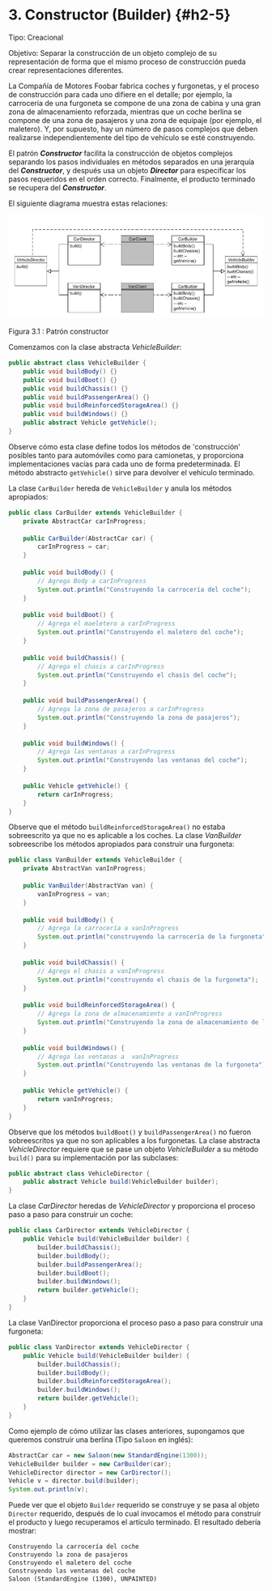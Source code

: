 # 3. Constructor (Builder) {#h2-5}

Tipo: Creacional

Objetivo: Separar la construcción de un objeto complejo de su representación de forma que el mismo proceso de construcción pueda crear representaciones diferentes.

La Compañía de Motores Foobar fabrica coches y furgonetas, y el proceso de construcción para cada uno difiere en el detalle; por ejemplo, la carrocería de una furgoneta se compone de una zona de cabina y una gran zona de almacenamiento reforzada, mientras que un coche berlina se compone de una zona de pasajeros y una zona de equipaje (por ejemplo, el maletero). Y, por supuesto, hay un número de pasos complejos que deben realizarse independientemente del tipo de vehículo se esté construyendo.

El patrón _**Constructor**_ facilita la construcción de objetos complejos separando los pasos individuales en métodos separados en una jerarquía del _**Constructor**_, y después usa un objeto _**Director**_ para especificar los pasos requeridos en el orden correcto. Finalmente, el producto terminado se recupera del _**Constructor**_.

El siguiente diagrama muestra estas relaciones:

![Patrón constructor](../images/000025.jpg)

Figura 3.1 : Patrón constructor

Comenzamos con la clase abstracta _VehicleBuilder_:

```java
public abstract class VehicleBuilder {
    public void buildBody() {}
    public void buildBoot() {}
    public void buildChassis() {}
    public void buildPassengerArea() {}
    public void buildReinforcedStorageArea() {}
    public void buildWindows() {}
    public abstract Vehicle getVehicle();
}
```

Observe cómo esta clase define todos los métodos de 'construcción' posibles tanto para automóviles como para camionetas, y proporciona implementaciones vacías para cada uno de forma predeterminada. El método abstracto `getVehicle()` sirve para devolver el vehículo terminado.

La clase `CarBuilder` hereda de `VehicleBuilder` y anula los métodos apropiados:

```java
public class CarBuilder extends VehicleBuilder {
    private AbstractCar carInProgress;
 
    public CarBuilder(AbstractCar car) {
        carInProgress = car;
    }
 
    public void buildBody() {
        // Agrega Body a carInProgress
        System.out.println("Construyendo la carrocería del coche");
    }
 
    public void buildBoot() {
        // Agrega el maeletero a carInProgress
        System.out.println("Construyendo el maletero del coche");
    }
 
    public void buildChassis() {
        // Agrega el chasis a carInProgress
        System.out.println("Construyendo el chasis del coche");
    }
 
    public void buildPassengerArea() {
        // Agrega la zona de pasajeros a carInProgress
        System.out.println("Construyendo la zona de pasajeros");
    }
 
    public void buildWindows() {
        // Agrega las ventanas a carInProgress
        System.out.println("Construyendo las ventanas del coche");
    }
 
    public Vehicle getVehicle() {
        return carInProgress;
    }
}
```

Observe que el método `buildReinforcedStorageArea()` no estaba sobreescrito ya que no es aplicable a los coches. La clase _VanBuilder_ sobreescribe los métodos apropiados para construir una furgoneta:

```java
public class VanBuilder extends VehicleBuilder {
    private AbstractVan vanInProgress;
 
    public VanBuilder(AbstractVan van) {
        vanInProgress = van;
    }
 
    public void buildBody() {
        // Agrega la carrocería a vanInProgress
        System.out.println("construyendo la carrocería de la furgoneta");
    }
 
    public void buildChassis() {
        // Agrega el chasis a vanInProgress
        System.out.println("construyendo el chasis de la furgoneta");
    }
 
    public void buildReinforcedStorageArea() {
        // Agrega la zona de almacenamiento a vanInProgress
        System.out.println("Construyendo la zona de almacenamiento de la furgoneta");
    }
 
    public void buildWindows() {
        // Agrega las ventanas a  vanInProgress
        System.out.println("Construyendo las ventanas de la furgoneta");
    }
 
    public Vehicle getVehicle() {
        return vanInProgress;
    }
}
```

Observe que los métodos `buildBoot()` y `buildPassengerArea()` no fueron sobreescritos ya que no son aplicables a los furgonetas. La clase abstracta _VehicleDirector_ requiere que se pase un objeto _VehicleBuilder_ a su método `build()` para su implementación por las subclases:

```java
public abstract class VehicleDirector {
    public abstract Vehicle build(VehicleBuilder builder);
}
```

La clase _CarDirector_ heredas de _VehicleDirector_ y proporciona el proceso paso a paso para construir un coche:

```java
public class CarDirector extends VehicleDirector {
    public Vehicle build(VehicleBuilder builder) {
        builder.buildChassis();
        builder.buildBody();
        builder.buildPassengerArea();
        builder.buildBoot();
        builder.buildWindows();
        return builder.getVehicle();
    }
}
```

La clase VanDirector proporciona el proceso paso a paso para construir una furgoneta:

```java
public class VanDirector extends VehicleDirector {
    public Vehicle build(VehicleBuilder builder) {
        builder.buildChassis();
        builder.buildBody();
        builder.buildReinforcedStorageArea();
        builder.buildWindows();
        return builder.getVehicle();
    }
}
```

Como ejemplo de cómo utilizar las clases anteriores, supongamos que queremos construir una berlina (Tipo `Saloon` en inglés):

```java
AbstractCar car = new Saloon(new StandardEngine(1300));
VehicleBuilder builder = new CarBuilder(car);
VehicleDirector director = new CarDirector();
Vehicle v = director.build(builder);
System.out.println(v);
```

Puede ver que el objeto `Builder` requerido se construye y se pasa al objeto `Director` requerido, después de lo cual invocamos el método para construir el producto y luego recuperamos el artículo terminado. El resultado debería mostrar:

```text
Construyendo la carrocería del coche
Construyendo la zona de pasajeros
Construyendo el maletero del coche
Construyendo las ventanas del coche
Saloon (StandardEngine (1300), UNPAINTED)
```
